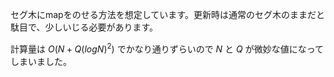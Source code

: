 セグ木にmapをのせる方法を想定しています。更新時は通常のセグ木のままだと駄目で、少しいじる必要があります。

計算量は $O(N+Q(logN)^2)$ でかなり通りずらいので $N$ と $Q$ が微妙な値になってしまいました。
